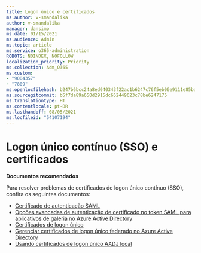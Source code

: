 ```yaml
---
title: Logon único e certificados
ms.author: v-smandalika
author: v-smandalika
manager: dansimp
ms.date: 01/15/2021
ms.audience: Admin
ms.topic: article
ms.service: o365-administration
ROBOTS: NOINDEX, NOFOLLOW
localization_priority: Priority
ms.collection: Adm_O365
ms.custom:
- "9004357"
- "7809"
ms.openlocfilehash: b247b6bcc24a8ed040343f22ac1b6247c76f5eb06e9111e85ba8f3d1a5fb8158
ms.sourcegitcommit: b5f7da89a650d2915dc652449623c78be6247175
ms.translationtype: HT
ms.contentlocale: pt-BR
ms.lasthandoff: 08/05/2021
ms.locfileid: "54107194"
---
```

# <a name="seamless-single-sign-on-sso-and-certificates"></a>Logon único contínuo (SSO) e certificados

**Documentos recomendados**

Para resolver problemas de certificados de logon único contínuo (SSO), confira os seguintes documentos:

- [Certificado de autenticação SAML](https://docs.microsoft.com/azure/active-directory/manage-apps/configure-saml-single-sign-on#saml-signing-certificate)
- [Opções avançadas de autenticação de certificado no token SAML para aplicativos de galeria no Azure Active Directory](https://docs.microsoft.com/azure/active-directory/manage-apps/certificate-signing-options)
- [Certificados de logon único](https://docs.microsoft.com/microsoft-365/enterprise/plan-for-third-party-ssl-certificates)
- [Gerenciar certificados de logon único federado no Azure Active Directory](https://docs.microsoft.com/azure/active-directory/manage-apps/manage-certificates-for-federated-single-sign-on)
- [Usando certificados de logon único AADJ local](https://docs.microsoft.com/windows/security/identity-protection/hello-for-business/hello-hybrid-aadj-sso-cert)

